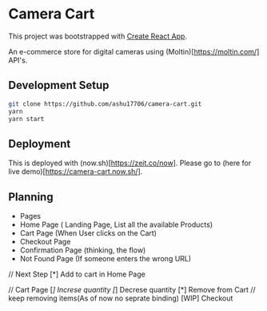 # Camera Cart

This project was bootstrapped with [Create React App](https://github.com/facebookincubator/create-react-app).

An e-commerce store for digital cameras using (Moltin)[https://moltin.com/] API's.

## Development Setup
```bash
git clone https://github.com/ashu17706/camera-cart.git
yarn
yarn start
```

## Deployment
This is deployed with (now.sh)[https://zeit.co/now]. Please go to (here for live demo)[https://camera-cart.now.sh/].

## Planning
 - Pages
  - Home Page ( Landing Page, List all the available Products)
  - Cart Page (When User clicks on the Cart)
  - Checkout Page
  - Confirmation Page (thinking, the flow)
  - Not Found Page (If someone enters the wrong URL)    


  // Next Step
   [*] Add to cart in Home Page
   

   // Cart Page
    [*] Increse quantity
    [*] Decrese quantity
    [*] Remove from Cart // keep removing items(As of now no seprate binding)
    [WIP] Checkout 